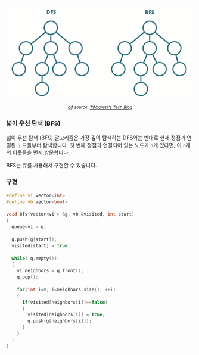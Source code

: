 
<center>
<img src="assets/algorithm/graph/dfsbfs.gif"> <br>
<span style="font-size:11px"><i>gif source: <a href="https://twpower.github.io/73-how-to-implement-dfs-and-bfs-in-cpp">TWpower's Tech Blog</a></i></span>
</center>

<div class="divider"></div>

### 넓이 우선 탐색 (BFS)
넓이 우선 탐색 (BFS) 알고리즘은 가장 깊이 탐색하는 <router-link to="./kor-graph-dfs">DFS</router-link>와는 반대로 현재 정점과 연결된 노드들부터
탐색합니다. 첫 번째 정점과 연결되어 있는 노드가 `n`개 있다면, 이 `n`개의 이웃들을 먼저 방문합니다.

BFS는 큐를 사용해서 구현할 수 있습니다.

<div class="divider"></div>

### 구현

```cpp
#define vi vector<int>
#define vb vector<bool>

void bfs(vector<vi > &g, vb &visited, int start) 
{
  queue<vi > q;

  q.push(g[start]);
  visited[start] = true;

  while(!q.empty()) 
  {
    vi neighbors = q.front();
    q.pop();

    for(int i=0; i<neighbors.size(); ++i) 
    {
      if(visited[neighbors[i]]==false)  
      {
        visited[neighbors[i]] = true;
        q.push(g[neighbors[i]]);
      }
    }
  }
}
```
